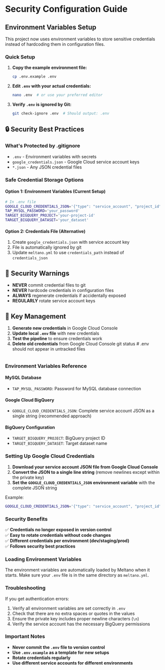 # Security Configuration Guide

## Environment Variables Setup

This project now uses environment variables to store sensitive credentials instead of hardcoding them in configuration files.

### Quick Setup

1. **Copy the example environment file:**
   ```bash
   cp .env.example .env
   ```

2. **Edit `.env` with your actual credentials:**
   ```bash
   nano .env  # or use your preferred editor
   ```

3. **Verify `.env` is ignored by Git:**
   ```bash
   git check-ignore .env  # Should output: .env
   ```

## 🔒 Security Best Practices

### What's Protected by .gitignore
- `.env` - Environment variables with secrets
- `google_credentials.json` - Google Cloud service account keys  
- `*.json` - Any JSON credential files

### Safe Credential Storage Options

#### Option 1: Environment Variables (Current Setup)
```bash
# In .env file
GOOGLE_CLOUD_CREDENTIALS_JSON='{"type": "service_account", "project_id": "your-project", ...}'
TAP_MYSQL_PASSWORD='your_password'
TARGET_BIGQUERY_PROJECT='your-project-id'
TARGET_BIGQUERY_DATASET='your_dataset'
```

#### Option 2: Credentials File (Alternative)
1. Create `google_credentials.json` with service account key
2. File is automatically ignored by git
3. Update `meltano.yml` to use `credentials_path` instead of `credentials_json`

## 🚫 Security Warnings

- **NEVER** commit credential files to git
- **NEVER** hardcode credentials in configuration files  
- **ALWAYS** regenerate credentials if accidentally exposed
- **REGULARLY** rotate service account keys

## 🔄 Key Management

1. **Generate new credentials** in Google Cloud Console
2. **Update local `.env` file** with new credentials
3. **Test the pipeline** to ensure credentials work
4. **Delete old credentials** from Google Cloud Console
   git status  # .env should not appear in untracked files
   ```

### Environment Variables Reference

#### MySQL Database
- `TAP_MYSQL_PASSWORD`: Password for MySQL database connection

#### Google Cloud BigQuery
- `GOOGLE_CLOUD_CREDENTIALS_JSON`: Complete service account JSON as a single string (recommended approach)

#### BigQuery Configuration
- `TARGET_BIGQUERY_PROJECT`: BigQuery project ID
- `TARGET_BIGQUERY_DATASET`: Target dataset name

### Setting Up Google Cloud Credentials

1. **Download your service account JSON file from Google Cloud Console**
2. **Convert the JSON to a single line string** (remove newlines except within the private key)
3. **Set the `GOOGLE_CLOUD_CREDENTIALS_JSON` environment variable** with the complete JSON string

Example:
```bash
GOOGLE_CLOUD_CREDENTIALS_JSON='{"type": "service_account", "project_id": "your-project", ...}'
```

### Security Benefits

✅ **Credentials no longer exposed in version control**  
✅ **Easy to rotate credentials without code changes**  
✅ **Different credentials per environment (dev/staging/prod)**  
✅ **Follows security best practices**  

### Loading Environment Variables

The environment variables are automatically loaded by Meltano when it starts. Make sure your `.env` file is in the same directory as `meltano.yml`.

### Troubleshooting

If you get authentication errors:
1. Verify all environment variables are set correctly in `.env`
2. Check that there are no extra spaces or quotes in the values
3. Ensure the private key includes proper newline characters (`\n`)
4. Verify the service account has the necessary BigQuery permissions

### Important Notes

- **Never commit the `.env` file to version control**
- **Use `.env.example` as a template for new setups**
- **Rotate credentials regularly**
- **Use different service accounts for different environments**
